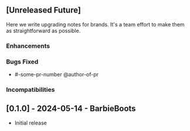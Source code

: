 ## [Unreleased Future]

Here we write upgrading notes for brands. It's a team effort to make them as
straightforward as possible.

### Enhancements

### Bugs Fixed
- #-some-pr-number <description> @author-of-pr

### Incompatibilities

## [0.1.0] - 2024-05-14 - BarbieBoots

- Initial release

